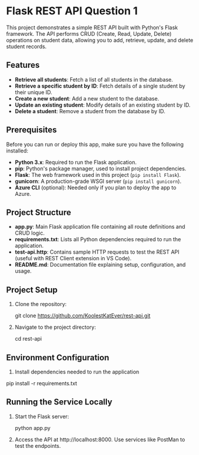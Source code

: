 
# Flask REST API Question 1

This project demonstrates a simple REST API built with Python's Flask framework. The API performs CRUD (Create, Read, Update, Delete) operations on student data, allowing you to add, retrieve, update, and delete student records.

## Features
- **Retrieve all students**: Fetch a list of all students in the database.
- **Retrieve a specific student by ID**: Fetch details of a single student by their unique ID.
- **Create a new student**: Add a new student to the database.
- **Update an existing student**: Modify details of an existing student by ID.
- **Delete a student**: Remove a student from the database by ID.

## Prerequisites
Before you can run or deploy this app, make sure you have the following installed:
- **Python 3.x**: Required to run the Flask application.
- **pip**: Python's package manager, used to install project dependencies.
- **Flask**: The web framework used in this project (`pip install Flask`).
- **gunicorn**: A production-grade WSGI server (`pip install gunicorn`).
- **Azure CLI** (optional): Needed only if you plan to deploy the app to Azure.

## Project Structure
- **app.py**: Main Flask application file containing all route definitions and CRUD logic.
- **requirements.txt**: Lists all Python dependencies required to run the application.
- **test-api.http**: Contains sample HTTP requests to test the REST API (useful with REST Client extension in VS Code).
- **README.md**: Documentation file explaining setup, configuration, and usage.


## Project Setup

1. Clone the repository:

   git clone https://github.com/KoolestKatEver/rest-api.git

2. Navigate to the project directory:

   cd rest-api

## Environment Configuration

1. Install dependencies needed to run the application 

pip install -r requirements.txt

## Running the Service Locally

1. Start the Flask server:

   python app.py

2. Access the API at http://localhost:8000. Use services like PostMan to test the endpoints.
